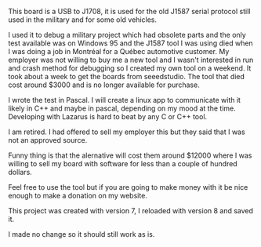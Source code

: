 This board is a USB to J1708, it is used for the old J1587 serial protocol
still used in the military and for some old vehicles.

I used it to debug a military project which had obsolete parts and the only
test available was on Windows 95 and the J1587 tool I was using died when I
was doing a job in Montréal for a Québec automotive customer.
My employer was not willing to buy me a new tool and I wasn't interested in
run and crash method for debugging so I created my own tool on a weekend.
It took about a week to get the boards from seeedstudio.
The tool that died cost around $3000 and is no longer available for
purchase.

I wrote the test in Pascal.
I will create a linux app to communicate with it likely in C++ and maybe in
pascal, depending on my mood at the time. Developing with Lazarus is hard
to beat by any C or C++ tool.

I am retired. I had offered to sell my employer this but they said that I
was not an approved source.

Funny thing is that the alernative will cost them around $12000 where I was
willing to sell my board with software for less than a couple of hundred
dollars. 

Feel free to use the tool but if you are going to make money with it be
nice enough to make a donation on my website.

This project was created with version 7, I reloaded with version 8 and saved it.

I made no change so it should still work as is.
